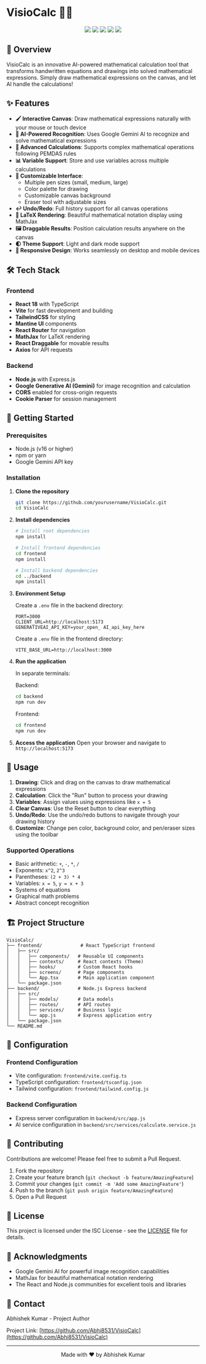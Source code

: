 # VisioCalc 🎨✨

<div align="center">
  <img src="https://img.shields.io/badge/React-20232A?style=for-the-badge&logo=react&logoColor=61DAFB" />
  <img src="https://img.shields.io/badge/TypeScript-007ACC?style=for-the-badge&logo=typescript&logoColor=white" />
  <img src="https://img.shields.io/badge/Node.js-43853D?style=for-the-badge&logo=node.js&logoColor=white" />
  <img src="https://img.shields.io/badge/Express.js-404D59?style=for-the-badge" />
  <img src="https://img.shields.io/badge/Google_Gemini-8E75B2?style=for-the-badge&logo=google&logoColor=white" />
</div>

## 🌟 Overview

VisioCalc is an innovative AI-powered mathematical calculation tool that transforms handwritten equations and drawings into solved mathematical expressions. Simply draw mathematical expressions on the canvas, and let AI handle the calculations!

## ✨ Features

- **🖌️ Interactive Canvas**: Draw mathematical expressions naturally with your mouse or touch device
- **🤖 AI-Powered Recognition**: Uses Google Gemini AI to recognize and solve mathematical expressions
- **🧮 Advanced Calculations**: Supports complex mathematical operations following PEMDAS rules
- **📊 Variable Support**: Store and use variables across multiple calculations
- **🎨 Customizable Interface**:
  - Multiple pen sizes (small, medium, large)
  - Color palette for drawing
  - Customizable canvas background
  - Eraser tool with adjustable sizes
- **↩️ Undo/Redo**: Full history support for all canvas operations
- **📐 LaTeX Rendering**: Beautiful mathematical notation display using MathJax
- **🖼️ Draggable Results**: Position calculation results anywhere on the canvas
- **🌓 Theme Support**: Light and dark mode support
- **📱 Responsive Design**: Works seamlessly on desktop and mobile devices

## 🛠️ Tech Stack

### Frontend

- **React 18** with TypeScript
- **Vite** for fast development and building
- **TailwindCSS** for styling
- **Mantine UI** components
- **React Router** for navigation
- **MathJax** for LaTeX rendering
- **React Draggable** for movable results
- **Axios** for API requests

### Backend

- **Node.js** with Express.js
- **Google Generative AI (Gemini)** for image recognition and calculation
- **CORS** enabled for cross-origin requests
- **Cookie Parser** for session management

## 🚀 Getting Started

### Prerequisites

- Node.js (v16 or higher)
- npm or yarn
- Google Gemini API key

### Installation

1. **Clone the repository**

   ```bash
   git clone https://github.com/yourusername/VisioCalc.git
   cd VisioCalc
   ```

2. **Install dependencies**

   ```bash
   # Install root dependencies
   npm install

   # Install frontend dependencies
   cd frontend
   npm install

   # Install backend dependencies
   cd ../backend
   npm install
   ```

3. **Environment Setup**

   Create a `.env` file in the backend directory:

   ```env
   PORT=3000
   CLIENT_URL=http://localhost:5173
   GENERATIVEAI_API_KEY=your_open_ AI_api_key_here
   ```

   Create a `.env` file in the frontend directory:

   ```env
   VITE_BASE_URL=http://localhost:3000
   ```

4. **Run the application**

   In separate terminals:

   Backend:

   ```bash
   cd backend
   npm run dev
   ```

   Frontend:

   ```bash
   cd frontend
   npm run dev
   ```

5. **Access the application**
   Open your browser and navigate to `http://localhost:5173`

## 📖 Usage

1. **Drawing**: Click and drag on the canvas to draw mathematical expressions
2. **Calculation**: Click the "Run" button to process your drawing
3. **Variables**: Assign values using expressions like `x = 5`
4. **Clear Canvas**: Use the Reset button to clear everything
5. **Undo/Redo**: Use the undo/redo buttons to navigate through your drawing history
6. **Customize**: Change pen color, background color, and pen/eraser sizes using the toolbar

### Supported Operations

- Basic arithmetic: `+`, `-`, `*`, `/`
- Exponents: `x^2`, `2^3`
- Parentheses: `(2 + 3) * 4`
- Variables: `x = 5`, `y = x + 3`
- Systems of equations
- Graphical math problems
- Abstract concept recognition

## 🏗️ Project Structure

```
VisioCalc/
├── frontend/              # React TypeScript frontend
│   ├── src/
│   │   ├── components/   # Reusable UI components
│   │   ├── contexts/     # React contexts (Theme)
│   │   ├── hooks/        # Custom React hooks
│   │   ├── screens/      # Page components
│   │   └── App.tsx       # Main application component
│   └── package.json
├── backend/              # Node.js Express backend
│   ├── src/
│   │   ├── models/       # Data models
│   │   ├── routes/       # API routes
│   │   ├── services/     # Business logic
│   │   └── app.js        # Express application entry
│   └── package.json
└── README.md
```

## 🔧 Configuration

### Frontend Configuration

- Vite configuration: `frontend/vite.config.ts`
- TypeScript configuration: `frontend/tsconfig.json`
- Tailwind configuration: `frontend/tailwind.config.js`

### Backend Configuration

- Express server configuration in `backend/src/app.js`
- AI service configuration in `backend/src/services/calculate.service.js`

## 🤝 Contributing

Contributions are welcome! Please feel free to submit a Pull Request.

1. Fork the repository
2. Create your feature branch (`git checkout -b feature/AmazingFeature`)
3. Commit your changes (`git commit -m 'Add some AmazingFeature'`)
4. Push to the branch (`git push origin feature/AmazingFeature`)
5. Open a Pull Request

## 📝 License

This project is licensed under the ISC License - see the [LICENSE](LICENSE) file for details.

## 🙏 Acknowledgments

- Google Gemini AI for powerful image recognition capabilities
- MathJax for beautiful mathematical notation rendering
- The React and Node.js communities for excellent tools and libraries

## 📧 Contact

Abhishek Kumar - Project Author

Project Link: [https://github.com/Abhi8531/VisioCalc](https://github.com/Abhi8531/VisioCalc)

---

<div align="center">
  Made with ❤️ by Abhishek Kumar
</div>
